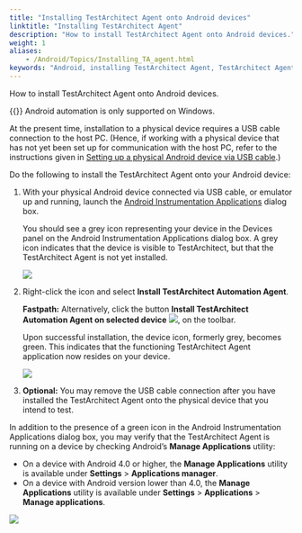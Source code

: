 ```yaml
--- 
title: "Installing TestArchitect Agent onto Android devices"
linktitle: "Installing TestArchitect Agent"
description: "How to install TestArchitect Agent onto Android devices."
weight: 1
aliases: 
    - /Android/Topics/Installing_TA_agent.html
keywords: "Android, installing TestArchitect Agent, TestArchitect Agent, Android, installing"
---
```


How to install TestArchitect Agent onto Android devices.

{{<important>}} Android automation is only supported on Windows.

At the present time, installation to a physical device requires a USB cable connection to the host PC. \(Hence, if working with a physical device that has not yet been set up for communication with the host PC, refer to the instructions given in [Setting up a physical Android device via USB cable](/automation-guide/application-testing/mobile-testing/testing-mobile-applications/android-automation/setting-up-the-test-environment/configuring-android-testing-on-target-devices/setting-up-a-physical-android-device-via-usb-cable).\)

Do the following to install the TestArchitect Agent onto your Android device:

1.  With your physical Android device connected via USB cable, or emulator up and running, launch the [Android Instrumentation Applications](/automation-guide/application-testing/mobile-testing/testing-mobile-applications/android-automation/android-instrumentation-tool/) dialog box.

    You should see a grey icon representing your device in the Devices panel on the Android Instrumentation Applications dialog box. A grey icon indicates that the device is visible to TestArchitect, but that the TestArchitect Agent is not yet installed.

    ![](/images/Android/Images/android_9.png)

2.  Right-click the icon and select **Install TestArchitect Automation Agent**.

    **Fastpath:** Alternatively, click the button **Install TestArchitect Automation Agent on selected device** ![](/images/Android/Images/android_installing_TA_agent_btn.png), on the toolbar.

    Upon successful installation, the device icon, formerly grey, becomes green. This indicates that the functioning TestArchitect Agent application now resides on your device.

    ![](/images/Android/Images/android_10.png)

3.  **Optional:** You may remove the USB cable connection after you have installed the TestArchitect Agent onto the physical device that you intend to test.


In addition to the presence of a green icon in the Android Instrumentation Applications dialog box, you may verify that the TestArchitect Agent is running on a device by checking Android’s **Manage Applications** utility:

-   On a device with Android 4.0 or higher, the **Manage Applications** utility is available under **Settings** \> **Applications manager**.
-   On a device with Android version lower than 4.0, the **Manage Applications** utility is available under **Settings** \> **Applications** \> **Manage applications**.

![](/images/Android/Images/android_11.png)



